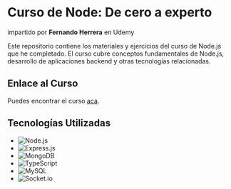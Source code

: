 # Curso de Node: De cero a experto

impartido por **Fernando Herrera** en Udemy

Este repositorio contiene los materiales y ejercicios del curso de Node.js que he completado. El curso cubre conceptos fundamentales de Node.js, desarrollo de aplicaciones backend y otras tecnologías relacionadas.

## Enlace al Curso

Puedes encontrar el curso [aca]([enlace-del-curso](https://www.udemy.com/course/node-de-cero-a-experto/)).

## Tecnologías Utilizadas

- ![Node.js](https://img.shields.io/badge/Node.js-green)
- ![Express.js](https://img.shields.io/badge/Express.js-blue)
- ![MongoDB](https://img.shields.io/badge/MongoDB-brightgreen)
- ![TypeScript](https://img.shields.io/badge/TypeScript-blue)
- ![MySQL](https://img.shields.io/badge/MySQL-blue)
- ![Socket.io](https://img.shields.io/badge/Socket.io-grey)

